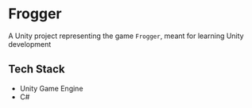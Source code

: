 # Frogger

A Unity project representing the game `Frogger`, meant for learning Unity development

## Tech Stack
- Unity Game Engine
- C#

